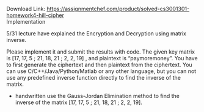 Download Link: https://assignmentchef.com/product/solved-cs3001301-homework4-hill-cipher
<br>
Implementation

5/31 lecture have explained the Encryption and Decryption using matrix inverse.

Please implement it and submit the results with code. The given key matrix is [17, 17, 5 ; 21, 18, 21 ; 2, 2, 19] , and plaintext is “paymoremoney”. You have to first generate the ciphertext and then plaintext from the ciphertext. You can use C/C++/Java/Python/Matlab or any other language, but you can not use any predefined inverse function directly to find the inverse of the matrix.

<ul>

 <li>handwritten use the Gauss-Jordan Elimination method to find the inverse of the matrix [17, 17, 5 ; 21, 18, 21 ; 2, 2, 19].</li>

</ul>